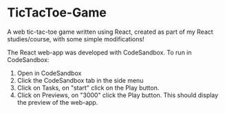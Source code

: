 # TicTacToe-Game

A web tic-tac-toe game written using React, created as part of my React studies/course, with some simple modifications!

The React web-app was developed with CodeSandbox. To run in CodeSandbox:
1. Open in CodeSandbox
2. Click the CodeSandbox tab in the side menu
3. Click on Tasks, on "start" click on the Play button. 
4. Click on Previews, on "3000" click the Play button. This should display the preview of the web-app.
